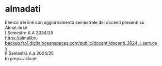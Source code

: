 # almadati

Elenco dei link con aggiornamento semestrale dei docenti presenti su AlmaLibri.it   
I Semestre A.A 2024/25  
https://almalibri-backup.fra1.digitaloceanspaces.com/public/docenti/docenti_2024_I_sem.csv  
II Semestra A.a 2024/25  
In preparazione
